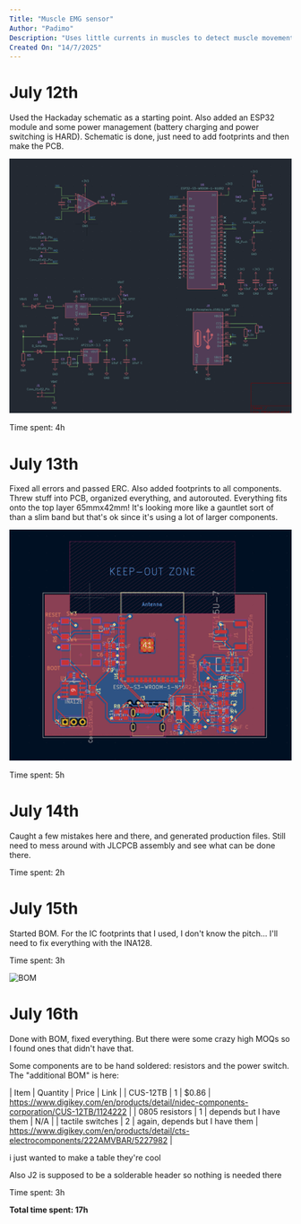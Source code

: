 ```yaml
---
Title: "Muscle EMG sensor"
Author: "Padimo"
Description: "Uses little currents in muscles to detect muscle movement"
Created On: "14/7/2025"
---
```


# July 12th

Used the Hackaday schematic as a starting point. Also added an ESP32 module and some power management (battery charging and power switching is HARD). Schematic is done, just need to add footprints and then make the PCB.

![Schematic](https://github.com/Omegon0/emg/blob/main/schematic.jpg?raw=true)

Time spent: 4h

# July 13th

Fixed all errors and passed ERC. Also added footprints to all components. 
Threw stuff into PCB, organized everything, and autorouted. Everything fits onto the top layer 65mmx42mm!
It's looking more like a gauntlet sort of than a slim band but that's ok since it's using a lot of larger components. 

![PCB](https://github.com/Omegon0/emg/blob/main/pcb.jpg?raw=true)

Time spent: 5h

# July 14th

Caught a few mistakes here and there, and generated production files. Still need to mess around with JLCPCB assembly and see what can be done there.

Time spent: 2h

# July 15th

Started BOM. For the IC footprints that I used, I don't know the pitch... I'll need to fix everything with the INA128.

Time spent: 3h

![BOM](https://github.com/Omegon0/emg/blob/main/bom.jpg?raw=true)

# July 16th

Done with BOM, fixed everything. But there were some crazy high MOQs so I found ones that didn't have that. 

Some components are to be hand soldered: resistors and the power switch. The "additional BOM" is here:

| Item | Quantity | Price | Link |
| CUS-12TB | 1 | $0.86 | https://www.digikey.com/en/products/detail/nidec-components-corporation/CUS-12TB/1124222 |
| 0805 resistors | 1 | depends but I have them | N/A |
| tactile switches | 2 | again, depends but I have them | https://www.digikey.com/en/products/detail/cts-electrocomponents/222AMVBAR/5227982 | 

i just wanted to make a table they're cool

Also J2 is supposed to be a solderable header so nothing is needed there

Time spent: 3h

**Total time spent: 17h**
